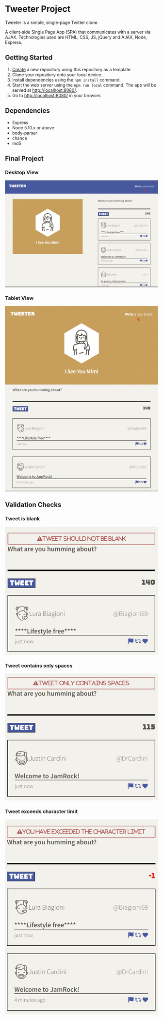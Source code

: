 # Tweeter Project

Tweeter is a simple, single-page Twitter clone.

A client-side Single Page App (SPA) that communicates with a server via AJAX. Technologies used are HTML, CSS, JS, jQuery and AJAX, Node, Express.

## Getting Started

1. [Create](https://docs.github.com/en/repositories/creating-and-managing-repositories/creating-a-repository-from-a-template) a new repository using this repository as a template.
2. Clone your repository onto your local device.
3. Install dependencies using the `npm install` command.
3. Start the web server using the `npm run local` command. The app will be served at <http://localhost:8080/>.
4. Go to <http://localhost:8080/> in your browser.

## Dependencies

- Express
- Node 5.10.x or above
- body-parser
- chance
- md5

## Final Project

### Desktop View
!["Screenshot of Desktop View"](https://github.com/michealap/tweeterapp/blob/master/demo/desktop.PNG)
### Tablet View
!["Screenshot of Tablet View"](https://github.com/michealap/tweeterapp/blob/master/demo/tablet.PNG)

## Validation Checks
### Tweet is blank
!["Screenshot of Blank Tweet"](https://github.com/michealap/tweeterapp/blob/master/demo/blank-tweet.PNG)
### Tweet contains only spaces
!["Screenshot of Only Space"](https://github.com/michealap/tweeterapp/blob/master/demo/onlyspaces-check.PNG)
### Tweet exceeds character limit
!["Screenshot of Tweet exceeds character"](https://github.com/michealap/tweeterapp/blob/master/demo/exceed-char.PNG)

